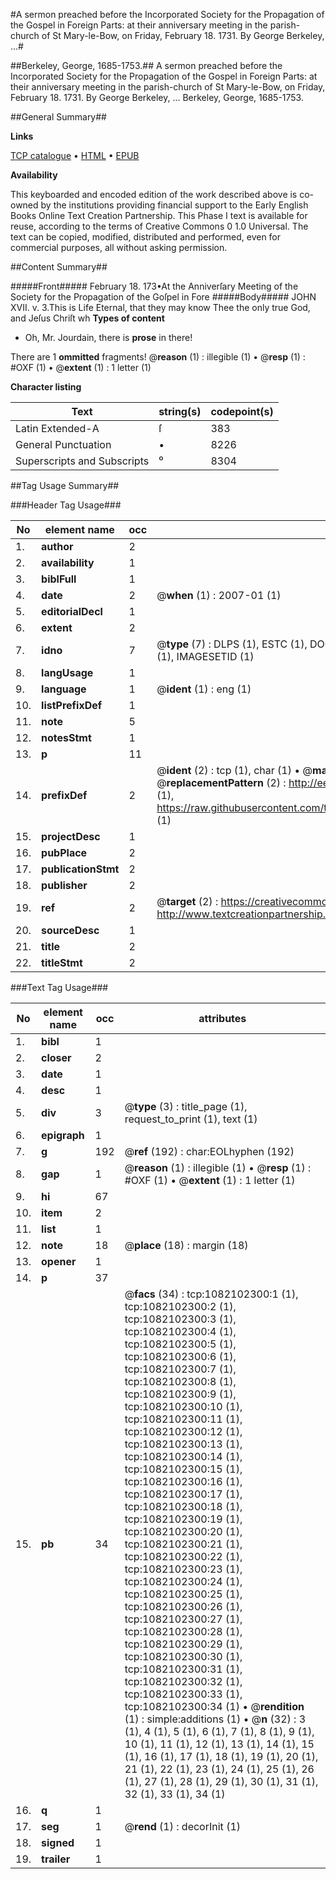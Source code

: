 #A sermon preached before the Incorporated Society for the Propagation of the Gospel in Foreign Parts: at their anniversary meeting in the parish-church of St Mary-le-Bow, on Friday, February 18. 1731. By George Berkeley, ...#

##Berkeley, George, 1685-1753.##
A sermon preached before the Incorporated Society for the Propagation of the Gospel in Foreign Parts: at their anniversary meeting in the parish-church of St Mary-le-Bow, on Friday, February 18. 1731. By George Berkeley, ...
Berkeley, George, 1685-1753.

##General Summary##

**Links**

[TCP catalogue](http://www.ota.ox.ac.uk/tcp/)  • 
[HTML](http://tei.it.ox.ac.uk/tcp/Texts-HTML/free/004/004901520.html)  • 
[EPUB](http://tei.it.ox.ac.uk/tcp/Texts-EPUB/free/004/004901520.epub)

**Availability**

This keyboarded and encoded edition of the
	       work described above is co-owned by the institutions
	       providing financial support to the Early English Books
	       Online Text Creation Partnership. This Phase I text is
	       available for reuse, according to the terms of Creative
	       Commons 0 1.0 Universal. The text can be copied,
	       modified, distributed and performed, even for
	       commercial purposes, all without asking permission.


##Content Summary##

#####Front#####
February 18. 173•At the Anniverſary Meeting of the
Society for the Propagation of the
Goſpel in Fore
#####Body#####
JOHN XVII. v. 3.This is Life Eternal, that they may
know Thee the only true God, and
Jeſus Chriſt wh
**Types of content**

  * Oh, Mr. Jourdain, there is **prose** in there!

There are 1 **ommitted** fragments! 
 @__reason__ (1) : illegible (1)  •  @__resp__ (1) : #OXF (1)  •  @__extent__ (1) : 1 letter (1)

**Character listing**


|Text|string(s)|codepoint(s)|
|---|---|---|
|Latin Extended-A|ſ|383|
|General Punctuation|•|8226|
|Superscripts             and Subscripts|⁰|8304|

##Tag Usage Summary##

###Header Tag Usage###

|No|element name|occ|attributes|
|---|---|---|---|
|1.|__author__|2||
|2.|__availability__|1||
|3.|__biblFull__|1||
|4.|__date__|2| @__when__ (1) : 2007-01 (1)|
|5.|__editorialDecl__|1||
|6.|__extent__|2||
|7.|__idno__|7| @__type__ (7) : DLPS (1), ESTC (1), DOCNO (1), TCP (1), GALEDOCNO (1), CONTENTSET (1), IMAGESETID (1)|
|8.|__langUsage__|1||
|9.|__language__|1| @__ident__ (1) : eng (1)|
|10.|__listPrefixDef__|1||
|11.|__note__|5||
|12.|__notesStmt__|1||
|13.|__p__|11||
|14.|__prefixDef__|2| @__ident__ (2) : tcp (1), char (1)  •  @__matchPattern__ (2) : ([0-9\-]+):([0-9IVX]+) (1), (.+) (1)  •  @__replacementPattern__ (2) : http://eebo.chadwyck.com/downloadtiff?vid=$1&page=$2 (1), https://raw.githubusercontent.com/textcreationpartnership/Texts/master/tcpchars.xml#$1 (1)|
|15.|__projectDesc__|1||
|16.|__pubPlace__|2||
|17.|__publicationStmt__|2||
|18.|__publisher__|2||
|19.|__ref__|2| @__target__ (2) : https://creativecommons.org/publicdomain/zero/1.0/ (1), http://www.textcreationpartnership.org/docs/. (1)|
|20.|__sourceDesc__|1||
|21.|__title__|2||
|22.|__titleStmt__|2||


###Text Tag Usage###

|No|element name|occ|attributes|
|---|---|---|---|
|1.|__bibl__|1||
|2.|__closer__|2||
|3.|__date__|1||
|4.|__desc__|1||
|5.|__div__|3| @__type__ (3) : title_page (1), request_to_print (1), text (1)|
|6.|__epigraph__|1||
|7.|__g__|192| @__ref__ (192) : char:EOLhyphen (192)|
|8.|__gap__|1| @__reason__ (1) : illegible (1)  •  @__resp__ (1) : #OXF (1)  •  @__extent__ (1) : 1 letter (1)|
|9.|__hi__|67||
|10.|__item__|2||
|11.|__list__|1||
|12.|__note__|18| @__place__ (18) : margin (18)|
|13.|__opener__|1||
|14.|__p__|37||
|15.|__pb__|34| @__facs__ (34) : tcp:1082102300:1 (1), tcp:1082102300:2 (1), tcp:1082102300:3 (1), tcp:1082102300:4 (1), tcp:1082102300:5 (1), tcp:1082102300:6 (1), tcp:1082102300:7 (1), tcp:1082102300:8 (1), tcp:1082102300:9 (1), tcp:1082102300:10 (1), tcp:1082102300:11 (1), tcp:1082102300:12 (1), tcp:1082102300:13 (1), tcp:1082102300:14 (1), tcp:1082102300:15 (1), tcp:1082102300:16 (1), tcp:1082102300:17 (1), tcp:1082102300:18 (1), tcp:1082102300:19 (1), tcp:1082102300:20 (1), tcp:1082102300:21 (1), tcp:1082102300:22 (1), tcp:1082102300:23 (1), tcp:1082102300:24 (1), tcp:1082102300:25 (1), tcp:1082102300:26 (1), tcp:1082102300:27 (1), tcp:1082102300:28 (1), tcp:1082102300:29 (1), tcp:1082102300:30 (1), tcp:1082102300:31 (1), tcp:1082102300:32 (1), tcp:1082102300:33 (1), tcp:1082102300:34 (1)  •  @__rendition__ (1) : simple:additions (1)  •  @__n__ (32) : 3 (1), 4 (1), 5 (1), 6 (1), 7 (1), 8 (1), 9 (1), 10 (1), 11 (1), 12 (1), 13 (1), 14 (1), 15 (1), 16 (1), 17 (1), 18 (1), 19 (1), 20 (1), 21 (1), 22 (1), 23 (1), 24 (1), 25 (1), 26 (1), 27 (1), 28 (1), 29 (1), 30 (1), 31 (1), 32 (1), 33 (1), 34 (1)|
|16.|__q__|1||
|17.|__seg__|1| @__rend__ (1) : decorInit (1)|
|18.|__signed__|1||
|19.|__trailer__|1||
